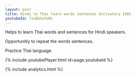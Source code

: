 ```yaml
---
layout: post
title: Hindi to Thai learn words sentences dictionary 1481 
youtubeId: 7ivDGXsFoRc
---
```

 
 
Helps to learn Thai words and sentences for Hindi speakers.

Opportunitiy to repeat the words sentences. 

Practice Thai language. 
 
{% include youtubePlayer.html id=page.youtubeId %}
 
 
{% include analytics.html %}